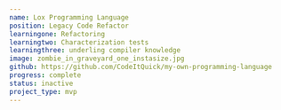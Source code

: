 ```yaml
---
name: Lox Programming Language
position: Legacy Code Refactor
learningone: Refactoring
learningtwo: Characterization tests
learningthree: underling compiler knowledge
image: zombie_in_graveyard_one_instasize.jpg
github: https://github.com/CodeItQuick/my-own-programming-language
progress: complete
status: inactive
project_type: mvp
---
```

